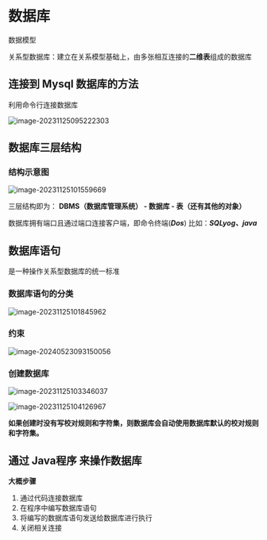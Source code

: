 # 数据库



数据模型

关系型数据库：建立在关系模型基础上，由多张相互连接的**二维表**组成的数据库



## 连接到 Mysql 数据库的方法

利用命令行连接数据库

![image-20231125095222303](C:\Users\tyx\AppData\Roaming\Typora\typora-user-images\image-20231125095222303.png)



## 数据库三层结构

### 结构示意图

![image-20231125101559669](C:\Users\tyx\AppData\Roaming\Typora\typora-user-images\image-20231125101559669.png)



三层结构即为： **DBMS（数据库管理系统） - 数据库 - 表（还有其他的对象）**

数据库拥有端口且通过端口连接客户端，即命令终端(***Dos***) 比如：***SQLyog、java***



## 数据库语句

是一种操作关系型数据库的统一标准

### 数据库语句的分类

![image-20231125101845962](C:\Users\tyx\AppData\Roaming\Typora\typora-user-images\image-20231125101845962.png)



### 约束

![image-20240523093150056](C:\Users\tyx\AppData\Roaming\Typora\typora-user-images\image-20240523093150056.png)



### 创建数据库

![image-20231125103346037](C:\Users\tyx\AppData\Roaming\Typora\typora-user-images\image-20231125103346037.png)

![image-20231125104126967](C:\Users\tyx\AppData\Roaming\Typora\typora-user-images\image-20231125104126967.png)

**如果创建时没有写校对规则和字符集，则数据库会自动使用数据库默认的校对规则和字符集。**



## 通过 Java程序 来操作数据库

**大概步骤**

1. 通过代码连接数据库
2. 在程序中编写数据库语句
3. 将编写的数据库语句发送给数据库进行执行
4. 关闭相关连接